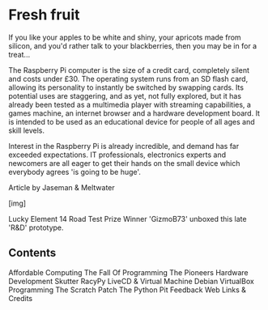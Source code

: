 Fresh fruit
===========

If you like your apples to be white
and shiny, your apricots made from
silicon, and you'd rather talk to
your blackberries, then you may be
in for a treat...

The Raspberry Pi computer is the size of a
credit card, completely silent and costs under
£30. The operating system runs from an SD
flash card, allowing its personality to instantly
be switched by swapping cards. Its potential
uses are staggering, and as yet, not fully
explored, but it has already been tested as a
multimedia player with streaming capabilities,
a games machine, an internet browser and a
hardware development board. It is intended to
be used as an educational device for people of
all ages and skill levels.

Interest in the Raspberry Pi is already
incredible, and demand has far exceeded
expectations. IT professionals, electronics
experts and newcomers are all eager to get
their hands on the small device which
everybody agrees 'is going to be huge'.

Article by Jaseman & Meltwater

[img]

Lucky Element 14 Road Test Prize Winner
'GizmoB73' unboxed this late 'R&D' prototype.


Contents
--------

Affordable Computing
The Fall Of Programming
The Pioneers
Hardware Development
Skutter
RacyPy LiveCD & Virtual Machine
Debian VirtualBox
Programming
The Scratch Patch
The Python Pit
Feedback
Web Links & Credits
